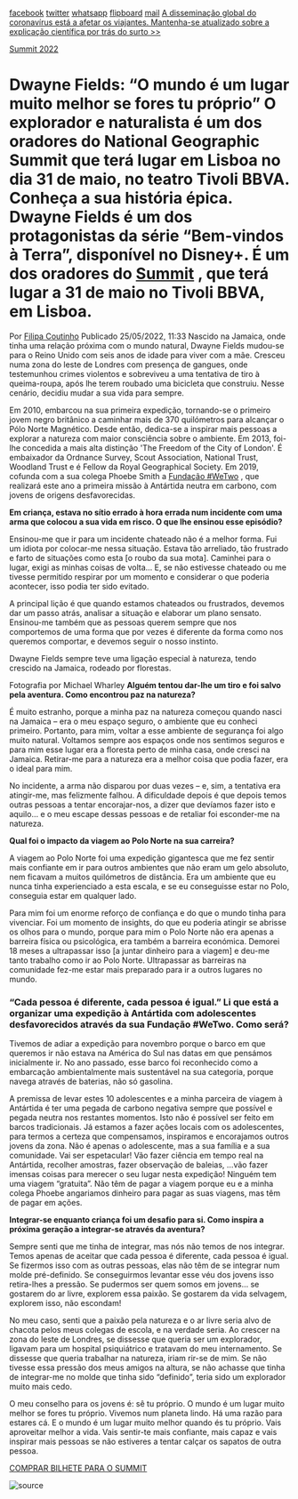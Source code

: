 [facebook](https://www.facebook.com/sharer/sharer.php?u=https%3A%2F%2Fwww.natgeo.pt%2Fviagem-e-aventuras%2F2022%2F05%2Fentrevista-dwayne-fields) [twitter](https://twitter.com/share?url=https%3A%2F%2Fwww.natgeo.pt%2Fviagem-e-aventuras%2F2022%2F05%2Fentrevista-dwayne-fields&via=natgeo&text=Dwayne%20Fields%3A%20%E2%80%9CO%20mundo%20%C3%A9%20um%20lugar%20muito%20melhor%20se%20fores%20tu%20pr%C3%B3prio%E2%80%9D) [whatsapp](https://web.whatsapp.com/send?text=https%3A%2F%2Fwww.natgeo.pt%2Fviagem-e-aventuras%2F2022%2F05%2Fentrevista-dwayne-fields) [flipboard](https://share.flipboard.com/bookmarklet/popout?v=2&title=Dwayne%20Fields%3A%20%E2%80%9CO%20mundo%20%C3%A9%20um%20lugar%20muito%20melhor%20se%20fores%20tu%20pr%C3%B3prio%E2%80%9D&url=https%3A%2F%2Fwww.natgeo.pt%2Fviagem-e-aventuras%2F2022%2F05%2Fentrevista-dwayne-fields) [mail](mailto:?subject=NatGeo&body=https%3A%2F%2Fwww.natgeo.pt%2Fviagem-e-aventuras%2F2022%2F05%2Fentrevista-dwayne-fields%20-%20Dwayne%20Fields%3A%20%E2%80%9CO%20mundo%20%C3%A9%20um%20lugar%20muito%20melhor%20se%20fores%20tu%20pr%C3%B3prio%E2%80%9D) [A disseminação global do coronavírus está a afetar os viajantes. Mantenha-se atualizado sobre a explicação científica por trás do surto >>](https://www.natgeo.pt/coronavirus) 

[Summit 2022](https://www.natgeo.pt/summit2022) 
# Dwayne Fields: “O mundo é um lugar muito melhor se fores tu próprio” O explorador e naturalista é um dos oradores do National Geographic Summit que terá lugar em Lisboa no dia 31 de maio, no teatro Tivoli BBVA. Conheça a sua história épica. Dwayne Fields é um dos protagonistas da série “Bem-vindos à Terra”, disponível no Disney+. É um dos oradores do [Summit](https://www.natgeo.pt/summit2022) , que terá lugar a 31 de maio no Tivoli BBVA, em Lisboa. 

Por [Filipa Coutinho](https://www.natgeo.pt/autor/filipa-coutinho) Publicado 25/05/2022, 11:33 Nascido na Jamaica, onde tinha uma relação próxima com o mundo natural, Dwayne Fields mudou-se para o Reino Unido com seis anos de idade para viver com a mãe. Cresceu numa zona do leste de Londres com presença de gangues, onde testemunhou crimes violentos e sobreviveu a uma tentativa de tiro à queima-roupa, após lhe terem roubado uma bicicleta que construiu. Nesse cenário, decidiu mudar a sua vida para sempre. 

Em 2010, embarcou na sua primeira expedição, tornando-se o primeiro jovem negro britânico a caminhar mais de 370 quilómetros para alcançar o Pólo Norte Magnético. Desde então, dedica-se a inspirar mais pessoas a explorar a natureza com maior consciência sobre o ambiente. Em 2013, foi-lhe concedida a mais alta distinção 'The Freedom of the City of London'. É embaixador da Ordnance Survey, Scout Association, National Trust, Woodland Trust e é Fellow da Royal Geographical Society. Em 2019, cofunda com a sua colega Phoebe Smith a [Fundação #WeTwo](https://www.teamwetwo.com/wetwo-foundation/) , que realizará este ano a primeira missão à Antártida neutra em carbono, com jovens de origens desfavorecidas. 

**Em criança, estava no sítio errado à hora errada num incidente com uma arma que colocou a sua vida em risco. O que lhe ensinou esse episódio?** 

Ensinou-me que ir para um incidente chateado não é a melhor forma. Fui um idiota por colocar-me nessa situação. Estava tão arreliado, tão frustrado e farto de situações como esta [o roubo da sua mota]. Caminhei para o lugar, exigi as minhas coisas de volta… E, se não estivesse chateado ou me tivesse permitido respirar por um momento e considerar o que poderia acontecer, isso podia ter sido evitado. 

A principal lição é que quando estamos chateados ou frustrados, devemos dar um passo atrás, analisar a situação e elaborar um plano sensato. Ensinou-me também que as pessoas querem sempre que nos comportemos de uma forma que por vezes é diferente da forma como nos queremos comportar, e devemos seguir o nosso instinto. 

Dwayne Fields sempre teve uma ligação especial à natureza, tendo crescido na Jamaica, rodeado por florestas. 

Fotografia por Michael Wharley **Alguém tentou dar-lhe um tiro e foi salvo pela aventura. Como encontrou paz na natureza?** 

É muito estranho, porque a minha paz na natureza começou quando nasci na Jamaica – era o meu espaço seguro, o ambiente que eu conheci primeiro. Portanto, para mim, voltar a esse ambiente de segurança foi algo muito natural. Voltamos sempre aos espaços onde nos sentimos seguros e para mim esse lugar era a floresta perto de minha casa, onde cresci na Jamaica. Retirar-me para a natureza era a melhor coisa que podia fazer, era o ideal para mim. 

No incidente, a arma não disparou por duas vezes – e, sim, a tentativa era atingir-me, mas felizmente falhou. A dificuldade depois é que depois temos outras pessoas a tentar encorajar-nos, a dizer que devíamos fazer isto e aquilo… e o meu escape dessas pessoas e de retaliar foi esconder-me na natureza. 

**Qual foi o impacto da viagem ao Polo Norte na sua carreira?** 

A viagem ao Polo Norte foi uma expedição gigantesca que me fez sentir mais confiante em ir para outros ambientes que não eram um gelo absoluto, nem ficavam a muitos quilómetros de distância. Era um ambiente que eu nunca tinha experienciado a esta escala, e se eu conseguisse estar no Polo, conseguia estar em qualquer lado. 

Para mim foi um enorme reforço de confiança e do que o mundo tinha para vivenciar. Foi um momento de insights, do que eu poderia atingir se abrisse os olhos para o mundo, porque para mim o Polo Norte não era apenas a barreira física ou psicológica, era também a barreira económica. Demorei 18 meses a ultrapassar isso [a juntar dinheiro para a viagem] e deu-me tanto trabalho como ir ao Polo Norte. Ultrapassar as barreiras na comunidade fez-me estar mais preparado para ir a outros lugares no mundo. 

### “Cada pessoa é diferente, cada pessoa é igual.” **Li que está a organizar uma expedição à Antártida com adolescentes desfavorecidos através da sua Fundação #WeTwo. Como será?** 

Tivemos de adiar a expedição para novembro porque o barco em que queremos ir não estava na América do Sul nas datas em que pensámos inicialmente ir. No ano passado, esse barco foi reconhecido como a embarcação ambientalmente mais sustentável na sua categoria, porque navega através de baterias, não só gasolina. 

A premissa de levar estes 10 adolescentes e a minha parceira de viagem à Antártida é ter uma pegada de carbono negativa sempre que possível e pegada neutra nos restantes momentos. Isto não é possível ser feito em barcos tradicionais. Já estamos a fazer ações locais com os adolescentes, para termos a certeza que compensamos, inspiramos e encorajamos outros jovens da zona. Não é apenas o adolescente, mas a sua família e a sua comunidade. Vai ser espetacular! Vão fazer ciência em tempo real na Antártida, recolher amostras, fazer observação de baleias, …vão fazer imensas coisas para merecer o seu lugar nesta expedição! Ninguém tem uma viagem “gratuita”. Não têm de pagar a viagem porque eu e a minha colega Phoebe angariamos dinheiro para pagar as suas viagens, mas têm de pagar em ações. 

**Integrar-se enquanto criança foi um desafio para si. Como inspira a próxima geração a integrar-se através da aventura?** 

Sempre senti que me tinha de integrar, mas nós não temos de nos integrar. Temos apenas de aceitar que cada pessoa é diferente, cada pessoa é igual. Se fizermos isso com as outras pessoas, elas não têm de se integrar num molde pré-definido. Se conseguirmos levantar esse véu dos jovens isso retira-lhes a pressão. Se pudermos ser quem somos em jovens… se gostarem do ar livre, explorem essa paixão. Se gostarem da vida selvagem, explorem isso, não escondam! 

No meu caso, senti que a paixão pela natureza e o ar livre seria alvo de chacota pelos meus colegas de escola, e na verdade seria. Ao crescer na zona do leste de Londres, se dissesse que queria ser um explorador, ligavam para um hospital psiquiátrico e tratavam do meu internamento. Se dissesse que queria trabalhar na natureza, iriam rir-se de mim. Se não tivesse essa pressão dos meus amigos na altura, se não achasse que tinha de integrar-me no molde que tinha sido “definido”, teria sido um explorador muito mais cedo. 

O meu conselho para os jovens é: sê tu próprio. O mundo é um lugar muito melhor se fores tu próprio. Vivemos num planeta lindo. Há uma razão para estares cá. E o mundo é um lugar muito melhor quando és tu próprio. Vais aproveitar melhor a vida. Vais sentir-te mais confiante, mais capaz e vais inspirar mais pessoas se não estiveres a tentar calçar os sapatos de outra pessoa. 

[COMPRAR BILHETE PARA O SUMMIT](https://ticketline.sapo.pt/evento/national-geographic-summit-2022-64007) 

![source](https://www.natgeo.pt/viagem-e-aventuras/2022/05/entrevista-dwayne-fields)